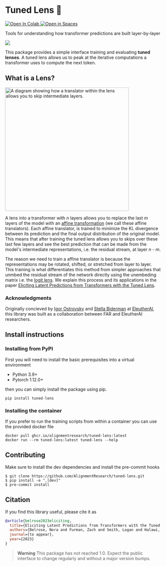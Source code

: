 # Tuned Lens 🔎
<a target="_blank" href="https://colab.research.google.com/github/AlignmentResearch/tuned-lens/blob/main/notebooks/interactive.ipynb">
  <img src="https://colab.research.google.com/assets/colab-badge.svg" alt="Open In Colab"/>
</a>
<a target="_blank" href="https://huggingface.co/spaces/AlignmentResearch/tuned-lens">
<img src="https://huggingface.co/datasets/huggingface/badges/resolve/main/open-in-hf-spaces-sm-dark.svg", alt="Open in Spaces">
</a>


Tools for understanding how transformer predictions are built layer-by-layer

<img src=https://user-images.githubusercontent.com/12176390/224879115-8bc95f26-68e4-4f43-9b4c-06ca5934a29d.png>

This package provides a simple interface training and evaluating __tuned lenses__. A tuned lens allows us to peak at the iterative computations a transformer uses to compute the next token.


## What is a Lens?
<img alt="A diagram showing how a translator within the lens allows you to skip intermediate layers." src="https://user-images.githubusercontent.com/12176390/227057947-1ef56811-f91f-48ff-8d2d-ff04cc599125.png"  width=400\>

A lens into a transformer with _n_ layers allows you to replace the last _m_ layers of the model with an [affine transformation](https://pytorch.org/docs/stable/generated/torch.nn.Linear.html) (we call these affine translators). Each affine translator, is trained to minimize the KL divergence between its prediction and the final output distribution of the original model. This means that after training the tuned lens allows you to skips over these last few layers and see the best prediction that can be made from the model's intermediate representations, i.e. the residual stream, at layer _n - m_.

The reason we need to train a affine translator is because the representations may be rotated, shifted, or stretched from layer to layer. This training is what differentiates this method from simpler approaches that unmbed the residual stream of the network directly using the unembeding matrix i.e. the [logit lens](https://www.lesswrong.com/posts/AcKRB8wDpdaN6v6ru/interpreting-gpt-the-logit-lens). We explain this process and its applications in the paper [Eliciting Latent Predictions from Transformers with the Tuned Lens](https://arxiv.org/abs/2303.08112).

### Acknowledgments
Originally concieved by [Igor Ostrovsky](https://twitter.com/igoro) and [Stella Biderman](https://www.stellabiderman.com/) at [EleutherAI](https://www.eleuther.ai/), this library was built as a collaboration between FAR and EleutherAI researchers.

## Install instructions
### Installing from PyPI
First you will need to install the basic prerequisites into a virtual environment
* Python 3.9+
* Pytorch 1.12.0+

then you can simply install the package using pip.
```
pip install tuned-lens
```

### Installing the container
If you prefer to run the training scripts from within a container you can use the provided docker
file
```
docker pull ghcr.io/alignmentresearch/tuned-lens:latest
docker run --rm tuned-lens:latest tuned-lens --help
```

## Contributing
Make sure to install the dev dependencies and install the pre-commit hooks
```
$ git clone https://github.com/AlignmentResearch/tuned-lens.git
$ pip install -e ".[dev]"
$ pre-commit install
```

## Citation

If you find this library useful, please cite it as

```bibtex
@article{belrose2023eliciting,
  title={Eliciting Latent Predictions from Transformers with the Tuned Lens},
  authors={Belrose, Nora and Furman, Zach and Smith, Logan and Halawi, Danny and McKinney, Lev and Ostrovsky, Igor and Biderman, Stella and Steinhardt, Jacob},
  journal={to appear},
  year={2023}
}
```

> **Warning**
> This package has not reached 1.0. Expect the public interface to change regularly and without a major version bumps.
